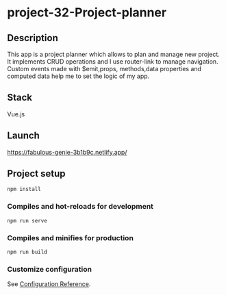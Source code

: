 # project-32-Project-planner

## Description

This app is a project planner which allows to plan and manage new project. It implements CRUD operations and I use router-link to manage navigation. Custom events made with $emit,props, methods,data properties and computed data help me to set the logic of my app.

## Stack

Vue.js

## Launch

https://fabulous-genie-3b1b9c.netlify.app/

## Project setup

```
npm install
```

### Compiles and hot-reloads for development

```
npm run serve
```

### Compiles and minifies for production

```
npm run build
```

### Customize configuration

See [Configuration Reference](https://cli.vuejs.org/config/).
